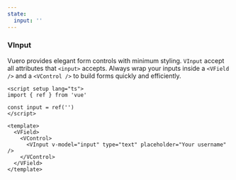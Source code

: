 ```yaml
---
state:
  input: ''
---
```


### VInput

Vuero provides elegant form controls with minimum styling.
`VInput` accept all attributes that `<input>` accepts.
Always wrap your inputs inside a `<VField />` and a `<VControl />`
to build forms quickly and efficiently.

<!--code-->

```vue
<script setup lang="ts">
import { ref } from 'vue'

const input = ref('')
</script>

<template>
  <VField>
    <VControl>
      <VInput v-model="input" type="text" placeholder="Your username" />
    </VControl>
  </VField>
</template>
```

<!--/code-->

<!--example-->

<VField>
  <VControl>
    <VInput
      v-model="frontmatter.state.input"
      type="text"
      placeholder="Your username"
    />
  </VControl>
</VField>

<!--/example-->
